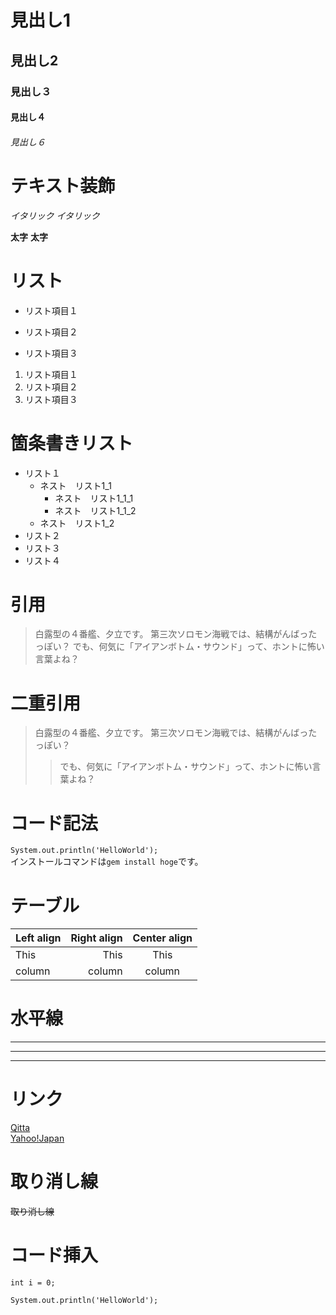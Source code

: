 # 見出し1
## 見出し2
### 見出し３
#### 見出し４
###### 見出し６

# テキスト装飾
*イタリック*
_イタリック_

**太字**
__太字__

# リスト
* リスト項目１
+ リスト項目２
- リスト項目３

1. リスト項目１
2. リスト項目２
3. リスト項目３

# 箇条書きリスト
- リスト１
  - ネスト　リスト1_1
    - ネスト　リスト1_1_1
    - ネスト　リスト1_1_2
   - ネスト　リスト1_2
- リスト２
- リスト３
- リスト４

# 引用
> 白露型の４番艦、夕立です。
> 第三次ソロモン海戦では、結構がんばったっぽい？
> でも、何気に「アイアンボトム・サウンド」って、ホントに怖い言葉よね？

# 二重引用
> 白露型の４番艦、夕立です。
> 第三次ソロモン海戦では、結構がんばったっぽい？
>> でも、何気に「アイアンボトム・サウンド」って、ホントに怖い言葉よね？

# コード記法
`System.out.println('HelloWorld');`  
インストールコマンドは`gem install hoge`です。

# テーブル

| Left align | Right align | Center align |
|:-----------|------------:|:------------:|
|This        |This         |This          |
|column      |column       |column        |

# 水平線
---
***
* * *

# リンク
[Qitta](http://qiita.com/)  
[Yahoo!Japan](http://www.yahoo.co.jp/)

# 取り消し線
~~取り消し線~~

# コード挿入
```java:title
int i = 0; 
```  
```
System.out.println('HelloWorld');
```  